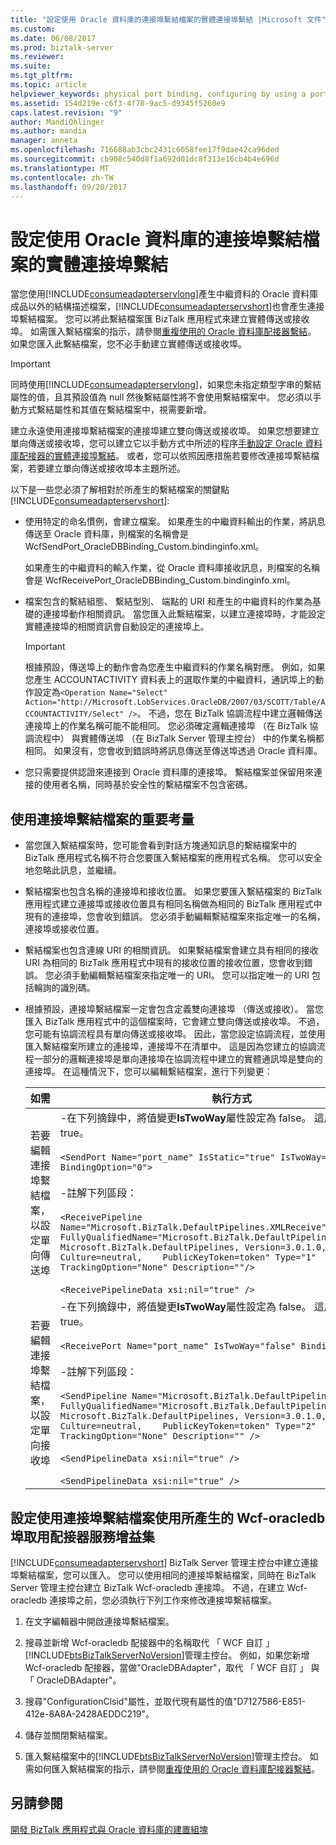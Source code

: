 ```yaml
---
title: "設定使用 Oracle 資料庫的連接埠繫結檔案的實體連接埠繫結 |Microsoft 文件"
ms.custom: 
ms.date: 06/08/2017
ms.prod: biztalk-server
ms.reviewer: 
ms.suite: 
ms.tgt_pltfrm: 
ms.topic: article
helpviewer_keywords: physical port binding, configuring by using a port binding file
ms.assetid: 154d219e-c6f3-4f70-9ac5-d9345f5260e9
caps.latest.revision: "9"
author: MandiOhlinger
ms.author: mandia
manager: anneta
ms.openlocfilehash: 716688ab3cbc2431c6058fee17f9dae42ca96ded
ms.sourcegitcommit: cb908c540d8f1a692d01dc8f313e16cb4b4e696d
ms.translationtype: MT
ms.contentlocale: zh-TW
ms.lasthandoff: 09/20/2017
---
```

# <a name="configure-a-physical-port-binding-using-a-port-binding-file-to-oracle-database"></a>設定使用 Oracle 資料庫的連接埠繫結檔案的實體連接埠繫結
當您使用[!INCLUDE[consumeadapterservlong](../../includes/consumeadapterservlong-md.md)]產生中繼資料的 Oracle 資料庫成品以外的結構描述檔案，[!INCLUDE[consumeadapterservshort](../../includes/consumeadapterservshort-md.md)]也會產生連接埠繫結檔案。 您可以將此繫結檔案匯 BizTalk 應用程式來建立實體傳送或接收埠。 如需匯入繫結檔案的指示，請參閱[重複使用的 Oracle 資料庫配接器繫結](../../adapters-and-accelerators/adapter-oracle-database/reuse-oracle-database-adapter-bindings.md)。 如果您匯入此繫結檔案，您不必手動建立實體傳送或接收埠。  
  
> [!IMPORTANT]
>  同時使用[!INCLUDE[consumeadapterservlong](../../includes/consumeadapterservlong-md.md)]，如果您未指定類型字串的繫結屬性的值，且其預設值為 null 然後繫結屬性將不會使用繫結檔案中。 您必須以手動方式繫結屬性和其值在繫結檔案中，視需要新增。  
  
 建立永遠使用連接埠繫結檔案的連接埠建立雙向傳送或接收埠。 如果您想要建立單向傳送或接收埠，您可以建立它以手動方式中所述的程序[手動設定 Oracle 資料庫配接器的實體連接埠繫結](../../adapters-and-accelerators/adapter-oracle-database/manually-configure-a-physical-port-binding-to-the-oracle-database-adapter.md)。 或者，您可以依照因應措施若要修改連接埠繫結檔案，若要建立單向傳送或接收埠本主題所述。  
  
 以下是一些您必須了解相對於所產生的繫結檔案的關鍵點[!INCLUDE[consumeadapterservshort](../../includes/consumeadapterservshort-md.md)]:  
  
-   使用特定的命名慣例，會建立檔案。 如果產生的中繼資料輸出的作業，將訊息傳送至 Oracle 資料庫，則檔案的名稱會是 WcfSendPort_OracleDBBinding_Custom.bindinginfo.xml。  
  
     如果產生的中繼資料的輸入作業，從 Oracle 資料庫接收訊息，則檔案的名稱會是 WcfReceivePort_OracleDBBinding_Custom.bindinginfo.xml。  
  
-   檔案包含的繫結組態、 繫結型別、 端點的 URI 和產生的中繼資料的作業為基礎的連接埠動作相關資訊。 當您匯入此繫結檔案，以建立連接埠時，才能設定實體連接埠的相關資訊會自動設定的連接埠上。  
  
    > [!IMPORTANT]
    >  根據預設，傳送埠上的動作會為您產生中繼資料的作業名稱對應。 例如，如果您產生 ACCOUNTACTIVITY 資料表上的選取作業的中繼資料，通訊埠上的動作設定為`<Operation Name="Select" Action="http://Microsoft.LobServices.OracleDB/2007/03/SCOTT/Table/ACCOUNTACTIVITY/Select" />`。 不過，您在 BizTalk 協調流程中建立邏輯傳送連接埠上的作業名稱可能不能相同。 您必須確定邏輯連接埠 （在 BizTalk 協調流程中） 與實體傳送埠 （在 BizTalk Server 管理主控台） 中的作業名稱都相同。 如果沒有，您會收到錯誤時將訊息傳送至傳送埠透過 Oracle 資料庫。  
  
-   您只需要提供認證來連接到 Oracle 資料庫的連接埠。 繫結檔案並保留用來連接的使用者名稱，同時基於安全性的繫結檔案不包含密碼。  
  
## <a name="key-considerations-for-using-the-port-binding-file"></a>使用連接埠繫結檔案的重要考量  
  
-   當您匯入繫結檔案時，您可能會看到對話方塊通知訊息的繫結檔案中的 BizTalk 應用程式名稱不符合您要匯入繫結檔案的應用程式名稱。 您可以安全地忽略此訊息，並繼續。  
  
-   繫結檔案也包含名稱的連接埠和接收位置。 如果您要匯入繫結檔案的 BizTalk 應用程式建立連接埠或接收位置具有相同名稱做為相同的 BizTalk 應用程式中現有的連接埠，您會收到錯誤。 您必須手動編輯繫結檔案來指定唯一的名稱，連接埠或接收位置。  
  
-   繫結檔案也包含連線 URI 的相關資訊。 如果繫結檔案會建立具有相同的接收 URI 為相同的 BizTalk 應用程式中現有的接收位置的接收位置，您會收到錯誤。 您必須手動編輯繫結檔案來指定唯一的 URI。 您可以指定唯一的 URI 包括輪詢的識別碼。  
  
-   根據預設，連接埠繫結檔案一定會包含定義雙向連接埠 （傳送或接收）。 當您匯入 BizTalk 應用程式中的這個檔案時，它會建立雙向傳送或接收埠。 不過，您可能有協調流程具有單向傳送或接收埠。 因此，當您設定協調流程，並使用 匯入繫結檔案所建立的連接埠，連接埠不在清單中。 這是因為您建立的協調流程一部分的邏輯連接埠是單向連接埠在協調流程中建立的實體通訊埠是雙向的連接埠。 在這種情況下，您可以編輯繫結檔案，進行下列變更：  
  
    |如需|執行方式|  
    |--------------|-------------|  
    |若要編輯連接埠繫結檔案，以設定單向傳送埠|-在下列摘錄中，將值變更**IsTwoWay**屬性設定為 false。 這原本設定為 true。<br /><br /> `<SendPort Name="port_name" IsStatic="true" IsTwoWay="false" BindingOption="0">`<br /><br /> -註解下列區段：<br /><br /> `<ReceivePipeline Name="Microsoft.BizTalk.DefaultPipelines.XMLReceive"    FullyQualifiedName="Microsoft.BizTalk.DefaultPipelines.XMLReceive,    Microsoft.BizTalk.DefaultPipelines, Version=3.0.1.0, Culture=neutral,    PublicKeyToken=token" Type="1" TrackingOption="None" Description=""/>`<br /><br /> `<ReceivePipelineData xsi:nil="true" />`|  
    |若要編輯連接埠繫結檔案，以設定單向接收埠|-在下列摘錄中，將值變更**IsTwoWay**屬性設定為 false。 這原本設定為 true。<br /><br /> `<ReceivePort Name="port_name" IsTwoWay="false" BindingOption="1">`<br /><br /> -註解下列區段：<br /><br /> `<SendPipeline Name="Microsoft.BizTalk.DefaultPipelines.XMLTransmit"    FullyQualifiedName="Microsoft.BizTalk.DefaultPipelines.XMLTransmit,    Microsoft.BizTalk.DefaultPipelines, Version=3.0.1.0, Culture=neutral,    PublicKeyToken=token" Type="2" TrackingOption="None" Description="" />`<br /><br /> `<SendPipelineData xsi:nil="true" />`<br /><br /> `<SendPipelineData xsi:nil="true" />`|  
  
## <a name="configuring-a-wcf-oracledb-port-using-the-port-binding-file-generated-using-consume-adapter-service-add-in"></a>設定使用連接埠繫結檔案使用所產生的 Wcf-oracledb 埠取用配接器服務增益集  
 [!INCLUDE[consumeadapterservshort](../../includes/consumeadapterservshort-md.md)] BizTalk Server 管理主控台中建立連接埠繫結檔案，您可以匯入。 您可以使用相同的連接埠繫結檔案，同時在 BizTalk Server 管理主控台建立 BizTalk Wcf-oracledb 連接埠。 不過，在建立 Wcf-oracledb 連接埠之前，您必須執行下列工作來修改連接埠繫結檔案。  
  
1.  在文字編輯器中開啟連接埠繫結檔案。  
  
2.  搜尋並新增 Wcf-oracledb 配接器中的名稱取代 「 WCF 自訂 」[!INCLUDE[btsBizTalkServerNoVersion](../../includes/btsbiztalkservernoversion-md.md)]管理主控台。 例如，如果您新增 Wcf-oracledb 配接器，當做"OracleDBAdapter"，取代 「 WCF 自訂 」 與 「 OracleDBAdapter"。  
  
3.  搜尋"ConfigurationClsid"屬性，並取代現有屬性的值"D7127586-E851-412e-8A8A-2428AEDDC219"。  
  
4.  儲存並關閉繫結檔案。  
  
5.  匯入繫結檔案中的[!INCLUDE[btsBizTalkServerNoVersion](../../includes/btsbiztalkservernoversion-md.md)]管理主控台。 如需如何匯入繫結檔案的指示，請參閱[重複使用的 Oracle 資料庫配接器繫結](../../adapters-and-accelerators/adapter-oracle-database/reuse-oracle-database-adapter-bindings.md)。  
  
## <a name="see-also"></a>另請參閱  
[開發 BizTalk 應用程式與 Oracle 資料庫的建置組塊](../../adapters-and-accelerators/adapter-oracle-database/building-blocks-to-develop-biztalk-applications-with-oracle-database.md)